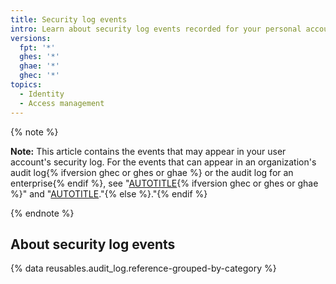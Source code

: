 ```yaml
---
title: Security log events
intro: Learn about security log events recorded for your personal account.
versions:
  fpt: '*'
  ghes: '*'
  ghae: '*'
  ghec: '*'
topics:
  - Identity
  - Access management
---
```


{% note %}

**Note:** This article contains the events that may appear in your user account's security log. For the events that can appear in an organization's audit log{% ifversion ghec or ghes or ghae %} or the audit log for an enterprise{% endif %}, see "[AUTOTITLE](/organizations/keeping-your-organization-secure/managing-security-settings-for-your-organization/audit-log-events-for-your-organization){% ifversion ghec or ghes or ghae %}" and "[AUTOTITLE](/admin/monitoring-activity-in-your-enterprise/reviewing-audit-logs-for-your-enterprise/audit-log-events-for-your-enterprise)."{% else %}."{% endif %}

{% endnote %}

## About security log events

{% data reusables.audit_log.reference-grouped-by-category %}

<!-- Content after this section is automatically generated -->
